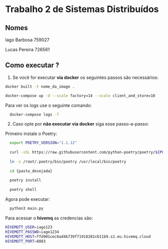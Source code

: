 # Trabalho 2 de Sistemas Distribuídos
## Nomes 
Iago Barbosa 759027

Lucas Pereira 726561

## Como executar ?
1. Se você for executar **via docker** os seguintes passos são necessários:
  ```bash
  docker built -t nome_da_image .
  
docker-compose up -d --scale factory=14 --scale client_and_store=10
```
  Para ver os logs use o seguinte comando:
  ```bash
    docker-compose logs -f
  ```
2. Caso opte por **não executar via docker** siga esse passo-a-passo:
  
  Primeiro instale o Poetry:
  ```bash
    export POETRY_VERSION="1.1.12"
    
    curl -sSL https://raw.githubusercontent.com/python-poetry/poetry/${POETRY_VERSION}/get-poetry.py | python3 -
    
    ln -s /root/.poetry/bin/poetry /usr/local/bin/poetry
    
    cd {pasta_desejada}
    
    poetry install
    
    poetry shell
  ```
  Agora pode executar:
  ```bash
    python3 main.py
  ```
Para acessar o **hivemq** as credencias são: 

```bash
HIVEMQTT_USER=iago123
HIVEMQTT_PASSWD=iago1234
HIVEMQTT_HOST=ffd901cec6ad4b739f71918282c611b9.s2.eu.hivemq.cloud
HIVEMQTT_PORT=8883
```
